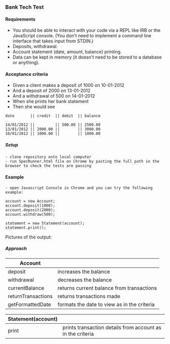 ### Bank Tech Test

#### Requirements

- You should be able to interact with your code via a REPL like IRB or the JavaScript console. (You don't need to implement a command line interface that takes input from STDIN.)
- Deposits, withdrawal.
- Account statement (date, amount, balance) printing.
- Data can be kept in memory (it doesn't need to be stored to a database or anything).

#### Acceptance criteria

- Given a client makes a deposit of 1000 on 10-01-2012
- And a deposit of 2000 on 13-01-2012
- And a withdrawal of 500 on 14-01-2012
- When she prints her bank statement
- Then she would see

```
date       || credit  || debit  || balance

14/01/2012 ||         || 500.00 || 2500.00
13/01/2012 || 2000.00 ||        || 3000.00
10/01/2012 || 1000.00 ||        || 1000.00

```

##### Setup
```
- clone repository onto local computer
- run SpecRunner.html file on Chrome by pasting the full path in the browser to check the tests are passing
```
#### Example
```
- open Javascript Console in Chrome and you can try the following example:

account = new Account;
account.deposit(1000);
account.deposit(2000);
account.withdraw(500);

statement = new Statement(account);
statement.print();
```

Pictures of the output:
##### Approach

| Account | |
| --- | --- |
| deposit | increases the balance |
| withdrawal | decreases the balance |
| currentBalance | returns current balance from transactions |
| returnTransactions | returns transactions made |
| getFormattedDate | formats the date to view as in the criteria |

| Statement(account) | |
| --- | --- |
| print | prints transaction details from account as in the criteria |
